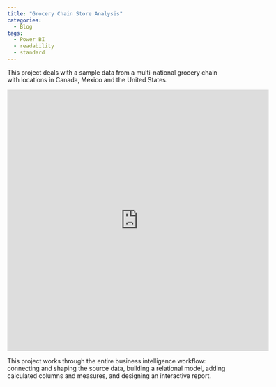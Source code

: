 ```yaml
---
title: "Grocery Chain Store Analysis"
categories:
  - Blog
tags:
  - Power BI
  - readability
  - standard
---
```

This project deals with a sample data from a multi-national grocery chain with locations in Canada, Mexico and the United States.

<iframe width="600" height="600" src="https://app.powerbi.com/view?r=eyJrIjoiZDdlOWZjODMtYjM3YS00ZWI5LTljNGUtNTkzMjIyYTA0OTE3IiwidCI6IjhhYjFmYjMzLTI2MWUtNDUyOC04ZjU0LTE5NGUzNWZmNzlmNSJ9&pageName=ReportSection" frameborder="0" allowFullScreen="true"></iframe>


This project works through the entire business intelligence workflow: connecting and shaping the source data, building a relational model, adding calculated columns and measures, and designing an interactive report. 
